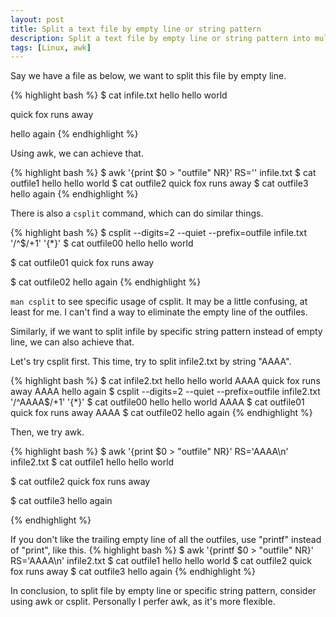 ```yaml
---
layout: post
title: Split a text file by empty line or string pattern
description: Split a text file by empty line or string pattern into multiple files.
tags: [Linux, awk]
---
```


Say we have a file as below, we want to split this file by empty line.

{% highlight bash %}
$ cat infile.txt
hello
hello world

quick fox
runs
away

hello again
{% endhighlight %}

<!--more-->

Using awk, we can achieve that.

{% highlight bash %}
$ awk '{print $0 > "outfile" NR}' RS='' infile.txt
$ cat outfile1
hello
hello world
$ cat outfile2
quick fox
runs
away
$ cat outfile3
hello again
{% endhighlight %}

There is also a `csplit` command, which can do similar things.

{% highlight bash %}
$ csplit --digits=2 --quiet --prefix=outfile infile.txt '/^$/+1' '{*}'
$ cat outfile00
hello
hello world

$ cat outfile01
quick fox
runs
away

$ cat outfile02
hello again
{% endhighlight %}

`man csplit` to see specific usage of csplit. It may be a little confusing, at least for me. I can't find a way to eliminate the empty line of the outfiles.

Similarly, if we want to split infile by specific string pattern instead of empty line, we can also achieve that.

Let's try csplit first. This time, try to split infile2.txt by string "AAAA".

{% highlight bash %}
$ cat infile2.txt
hello
hello world
AAAA
quick fox
runs
away
AAAA
hello again
$ csplit --digits=2 --quiet --prefix=outfile infile2.txt '/^AAAA$/+1' '{*}'
$ cat outfile00
hello
hello world
AAAA
$ cat outfile01
quick fox
runs
away
AAAA
$ cat outfile02
hello again
{% endhighlight %}

Then, we try awk.

{% highlight bash %}
$ awk '{print $0 > "outfile" NR}' RS='AAAA\n' infile2.txt
$ cat outfile1
hello
hello world

$ cat outfile2
quick fox
runs
away

$ cat outfile3
hello again

{% endhighlight %}

If you don't like the trailing empty line of all the outfiles, use "printf" instead of "print", like this.
{% highlight bash %}
$ awk '{printf $0 > "outfile" NR}' RS='AAAA\n' infile2.txt
$ cat outfile1
hello
hello world
$ cat outfile2
quick fox
runs
away
$ cat outfile3
hello again
{% endhighlight %}

In conclusion, to split file by empty line or specific string pattern, consider using awk or csplit. Personally I perfer awk, as it's more flexible. 
